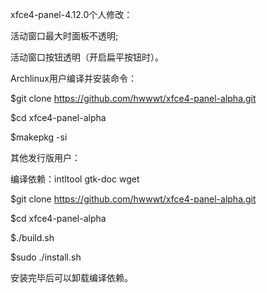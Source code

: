 
xfce4-panel-4.12.0个人修改：

活动窗口最大时面板不透明;

活动窗口按钮透明（开启扁平按钮时）。


Archlinux用户编译并安装命令：

$git clone https://github.com/hwwwt/xfce4-panel-alpha.git

$cd xfce4-panel-alpha

$makepkg -si


其他发行版用户：

编译依赖：intltool gtk-doc wget

$git clone https://github.com/hwwwt/xfce4-panel-alpha.git

$cd xfce4-panel-alpha

$./build.sh

$sudo ./install.sh


安装完毕后可以卸载编译依赖。

